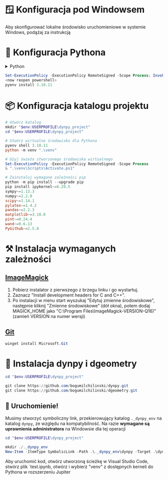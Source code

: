 # 🪟 Konfiguracja pod Windowsem

Aby skonfigurować lokalne środowisko uruchomieniowe w systemie Windows, podążaj za instrukcją

# 🐍 Konfiguracja Pythona

<details>
  <summary> Python</summary>
  
  | Python Version | Status                       | Notes                                        |
  |----------------|------------------------------|----------------------------------------------|
  | **3.10**       | ✅ **Recommended**           | **Fully working**                           |
  | 3.11           | ✅ Runs OK                   | Tests in progress                            |
  | 3.12           | ✅⚠️ Warnings shown         | Not tested, optimization may be required     |
  | 3.13           | ⚠️ A lot of warnings         | Significant problems may exist               |

</details>

```powershell
Set-ExecutionPolicy -ExecutionPolicy RemoteSigned -Scope Process; Invoke-Expression "& { $(Invoke-WebRequest -UseBasicParsing -Uri 'https://raw.githubusercontent.com/pyenv-win/pyenv-win/master/pyenv-win/install-pyenv-win.ps1').Content }"
<now reopen powershell>
pyenv install 3.10.11
```

# 📦 Konfiguracja katalogu projektu

```powershell
# Utwórz katalog
mkdir "$env:USERPROFILE\dynpy_project"
cd "$env:USERPROFILE\dynpy_project"

# Stwórz wirtualne środowisko dla Pythona
pyenv shell 3.10.11
python -m venv ".\venv"

# Użyj świeżo stworzonego środowiska wirtualnego
Set-ExecutionPolicy -ExecutionPolicy RemoteSigned -Scope Process
& ".\venv\Scripts\Activate.ps1"

# Zainstaluj wymagane zależności pip
python -m pip install --upgrade pip
pip install ipykernel~=6.29.5 
sympy~=1.13.3 
numpy~=2.2.0
scipy~=1.14.1
pylatex~=1.4.2
pandas~=2.2.3
matplotlib~=3.10.0
pint~=0.24.4
wand~=0.6.13
PyGithub~=2.5.0

```

# ⚒️ Instalacja wymaganych zależności

## [ImageMagick](https://imagemagick.org/script/download.php#windows)
1. Pobierz instalator z pierwszego z brzegu linku i go wystartuj. <br> 
2. Zaznacz "Install development headers for C and C++". <br>
3. Po instalacji w menu start wyszukaj "Edytuj zmienne środowiskowe", następnie kliknij "Zmienne środowiskowe" (dół okna), potem dodaj MAGICK_HOME jako "C:\Program Files\ImageMagick-VERSION-Q16)" (zamień VERSION na numer wersji)

## [Git](https://github.com/Microsoft/Git/releases)
```powershell
winget install Microsoft.Git
```

# 🐳 Instalacja dynpy i dgeometry
```powershell
cd "$env:USERPROFILE\dynpy_project"

git clone https://github.com/bogumilchilinski/dynpy.git
git clone https://github.com/bogumilchilinski/dgeometry.git
```

## 🎉 Uruchomienie!
Musimy stworzyć symboliczny link, przekierowujący katalog `._dynpy_env` na katalog `dynpy`, ze względu na kompatybilność. Na razie **wymagane są uprawnienia administratora** na Windowsie dla tej operacji
```powershell
cd "$env:USERPROFILE\dynpy_project"

mkdir ./._dynpy_env
New-Item -ItemType SymbolicLink -Path .\._dynpy_env\dynpy -Target .\dynpy
```
Aby uruchomić kod, otwórz utworzoną ścieżkę w Visual Studio Code, stwórz plik `test.ipynb, otwórz i wybierz "venv" z dostępnych kerneli do Pythona w rozszerzeniu Jupiter